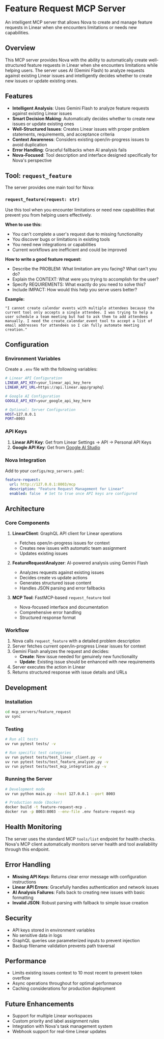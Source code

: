 # Feature Request MCP Server

An intelligent MCP server that allows Nova to create and manage feature requests in Linear when she encounters limitations or needs new capabilities.

## Overview

This MCP server provides Nova with the ability to automatically create well-structured feature requests in Linear when she encounters limitations while helping users. The server uses AI (Gemini Flash) to analyze requests against existing Linear issues and intelligently decides whether to create new issues or update existing ones.

## Features

- **Intelligent Analysis**: Uses Gemini Flash to analyze feature requests against existing Linear issues
- **Smart Decision Making**: Automatically decides whether to create new issues or update existing ones
- **Well-Structured Issues**: Creates Linear issues with proper problem statements, requirements, and acceptance criteria
- **Context Awareness**: Considers existing open/in-progress issues to avoid duplication
- **Error Handling**: Graceful fallbacks when AI analysis fails
- **Nova-Focused**: Tool description and interface designed specifically for Nova's perspective

## Tool: `request_feature`

The server provides one main tool for Nova:

### `request_feature(request: str)`

Use this tool when you encounter limitations or need new capabilities that prevent you from helping users effectively.

**When to use this:**
- You can't complete a user's request due to missing functionality
- You discover bugs or limitations in existing tools
- You need new integrations or capabilities
- Current workflows are inefficient and could be improved

**How to write a good feature request:**
- Describe the PROBLEM: What limitation are you facing? What can't you do?
- Explain the CONTEXT: What were you trying to accomplish for the user?
- Specify REQUIREMENTS: What exactly do you need to solve this?
- Include IMPACT: How would this help you serve users better?

**Example:**
```
"I cannot create calendar events with multiple attendees because the current tool only accepts a single attendee. I was trying to help a user schedule a team meeting but had to ask them to add attendees manually. I need the create_calendar_event tool to accept a list of email addresses for attendees so I can fully automate meeting creation."
```

## Configuration

### Environment Variables

Create a `.env` file with the following variables:

```bash
# Linear API Configuration
LINEAR_API_KEY=your_linear_api_key_here
LINEAR_API_URL=https://api.linear.app/graphql

# Google AI Configuration  
GOOGLE_API_KEY=your_google_api_key_here

# Optional: Server Configuration
HOST=127.0.0.1
PORT=8003
```

### API Keys

1. **Linear API Key**: Get from Linear Settings → API → Personal API Keys
2. **Google API Key**: Get from [Google AI Studio](https://aistudio.google.com/app/apikey)

### Nova Integration

Add to your `configs/mcp_servers.yaml`:

```yaml
feature-request:
  url: http://127.0.0.1:8003/mcp
  description: "Feature Request Management for Linear"
  enabled: false  # Set to true once API keys are configured
```

## Architecture

### Core Components

1. **LinearClient**: GraphQL API client for Linear operations
   - Fetches open/in-progress issues for context
   - Creates new issues with automatic team assignment
   - Updates existing issues

2. **FeatureRequestAnalyzer**: AI-powered analysis using Gemini Flash
   - Analyzes requests against existing issues
   - Decides create vs update actions
   - Generates structured issue content
   - Handles JSON parsing and error fallbacks

3. **MCP Tool**: FastMCP-based `request_feature` tool
   - Nova-focused interface and documentation
   - Comprehensive error handling
   - Structured response format

### Workflow

1. Nova calls `request_feature` with a detailed problem description
2. Server fetches current open/in-progress Linear issues for context
3. Gemini Flash analyzes the request and decides:
   - **Create**: New issue needed for genuinely new functionality
   - **Update**: Existing issue should be enhanced with new requirements
4. Server executes the action in Linear
5. Returns structured response with issue details and URLs

## Development

### Installation

```bash
cd mcp_servers/feature_request
uv sync
```

### Testing

```bash
# Run all tests
uv run pytest tests/ -v

# Run specific test categories
uv run pytest tests/test_linear_client.py -v
uv run pytest tests/test_feature_analyzer.py -v  
uv run pytest tests/test_mcp_integration.py -v
```

### Running the Server

```bash
# Development mode
uv run python main.py --host 127.0.0.1 --port 8003

# Production mode (Docker)
docker build -t feature-request-mcp .
docker run -p 8003:8003 --env-file .env feature-request-mcp
```

## Health Monitoring

The server uses the standard MCP `tools/list` endpoint for health checks. Nova's MCP client automatically monitors server health and tool availability through this endpoint.

## Error Handling

- **Missing API Keys**: Returns clear error message with configuration instructions
- **Linear API Errors**: Gracefully handles authentication and network issues
- **AI Analysis Failures**: Falls back to creating new issues with basic formatting
- **Invalid JSON**: Robust parsing with fallback to simple issue creation

## Security

- API keys stored in environment variables
- No sensitive data in logs
- GraphQL queries use parameterized inputs to prevent injection
- Backup filename validation prevents path traversal

## Performance

- Limits existing issues context to 10 most recent to prevent token overflow
- Async operations throughout for optimal performance
- Caching considerations for production deployment

## Future Enhancements

- Support for multiple Linear workspaces
- Custom priority and label assignment rules
- Integration with Nova's task management system
- Webhook support for real-time Linear updates 